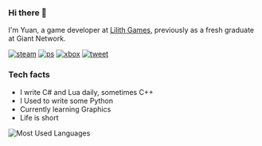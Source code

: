 ### Hi there 👋

<!--
**Shiheuan/Shiheuan** is a ✨ _special_ ✨ repository because its `README.md` (this file) appears on your GitHub profile.

Here are some ideas to get you started:

- 🔭 I’m currently working on ...
- 🌱 I’m currently learning ...
- 👯 I’m looking to collaborate on ...
- 🤔 I’m looking for help with ...
- 💬 Ask me about ...
- 📫 How to reach me: ...
- 😄 Pronouns: ...
- ⚡ Fun fact: ...
-->

I'm Yuan, a game developer at [Lilith Games](https://www.lilith.com/), previously as a fresh graduate at Giant Network.

[![steam](https://img.shields.io/badge/steam-blue?logo=steam&color=174369&logoColor=white)](https://steamcommunity.com/id/23mad) [![ps](https://img.shields.io/badge/playstation-blue?logo=playstation&color=043d88&logoColor=white)](https://my.playstation.com/profile/Shiheuan) [![xbox](https://img.shields.io/badge/xbox-blue?logo=xbox&color=0f7c0f&logoColor=white)](https://account.xbox.com/en-us/profile?gamertag=SssssssssssighH) [![tweet](https://img.shields.io/badge/tweet-blue?logo=twitter&color=1da1f2&logoColor=white)](https://twitter.com/shih_euan)

### Tech facts

- I write C# and Lua daily, sometimes C++
- I Used to write some Python
- Currently learning Graphics
- Life is short

![Most Used Languages](https://github-readme-stats.vercel.app/api/top-langs/?username=Shiheuan&layout=compact)
